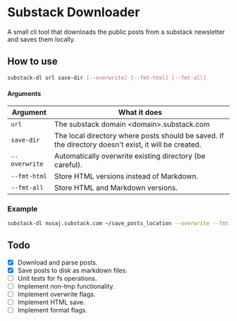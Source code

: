 # Substack Downloader

A small cli tool that downloads the public posts from a substack newsletter and saves them locally.

## How to use

```sh
substack-dl url save-dir [--overwrite] [--fmt-html] [--fmt-all]
```

#### Arguments

Argument      | What it does
--------------|-----------------------------------------------------------------------------------------------------
`url`         | The substack domain \<domain\>.substack.com
`save-dir`    | The local directory where posts should be saved. If the directory doesn't exist, it will be created.
`--overwrite` | Automatically overwrite existing directory (be careful).
`--fmt-html`  | Store HTML versions instead of Markdown.
`--fmt-all`   | Store HTML and Markdown versions.

### Example
```sh
substack-dl nosaj.substack.com ~/save_posts_location --overwrite --fmt-all
```

## Todo
  - [x] Download and parse posts.
  - [x] Save posts to disk as markdown files.
  - [ ] Unit tests for fs operations.
  - [ ] Implement non-tmp functionality.
  - [ ] Implement overwrite flags.
  - [ ] Implement HTML save.
  - [ ] Implement format flags.